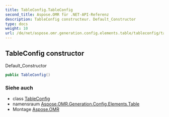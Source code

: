 ```yaml
---
title: TableConfig.TableConfig
second_title: Aspose.OMR für .NET-API-Referenz
description: TableConfig constructeur. Default_Constructor
type: docs
weight: 10
url: /de/net/aspose.omr.generation.config.elements.table/tableconfig/tableconfig/
---
```

## TableConfig constructor

Default_Constructor

```csharp
public TableConfig()
```

### Siehe auch

* class [TableConfig](../)
* namensraum [Aspose.OMR.Generation.Config.Elements.Table](../../tableconfig/)
* Montage [Aspose.OMR](../../../)



